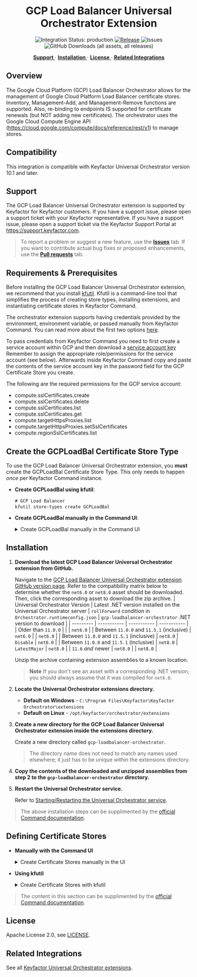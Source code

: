 <h1 align="center" style="border-bottom: none">
    GCP Load Balancer Universal Orchestrator Extension
</h1>

<p align="center">
  <!-- Badges -->
<img src="https://img.shields.io/badge/integration_status-production-3D1973?style=flat-square" alt="Integration Status: production" />
<a href="https://github.com/Keyfactor/gcp-loadbalancer-orchestrator/releases"><img src="https://img.shields.io/github/v/release/Keyfactor/gcp-loadbalancer-orchestrator?style=flat-square" alt="Release" /></a>
<img src="https://img.shields.io/github/issues/Keyfactor/gcp-loadbalancer-orchestrator?style=flat-square" alt="Issues" />
<img src="https://img.shields.io/github/downloads/Keyfactor/gcp-loadbalancer-orchestrator/total?style=flat-square&label=downloads&color=28B905" alt="GitHub Downloads (all assets, all releases)" />
</p>

<p align="center">
  <!-- TOC -->
  <a href="#support">
    <b>Support</b>
  </a>
  ·
  <a href="#installation">
    <b>Installation</b>
  </a>
  ·
  <a href="#license">
    <b>License</b>
  </a>
  ·
  <a href="https://github.com/orgs/Keyfactor/repositories?q=orchestrator">
    <b>Related Integrations</b>
  </a>
</p>

## Overview

The Google Cloud Platform (GCP) Load Balancer Orchestrator allows for the management of Google Cloud Platform Load Balancer certificate stores. Inventory, Management-Add, and Management-Remove functions are supported. Also, re-binding to endpoints IS supported for certificate renewals (but NOT adding new certificates). The orchestrator uses the Google Cloud Compute Engine API (https://cloud.google.com/compute/docs/reference/rest/v1) to manage stores.



## Compatibility

This integration is compatible with Keyfactor Universal Orchestrator version 10.1 and later.

## Support
The GCP Load Balancer Universal Orchestrator extension is supported by Keyfactor for Keyfactor customers. If you have a support issue, please open a support ticket with your Keyfactor representative. If you have a support issue, please open a support ticket via the Keyfactor Support Portal at https://support.keyfactor.com. 
 
> To report a problem or suggest a new feature, use the **[Issues](../../issues)** tab. If you want to contribute actual bug fixes or proposed enhancements, use the **[Pull requests](../../pulls)** tab.

## Requirements & Prerequisites

Before installing the GCP Load Balancer Universal Orchestrator extension, we recommend that you install [kfutil](https://github.com/Keyfactor/kfutil). Kfutil is a command-line tool that simplifies the process of creating store types, installing extensions, and instantiating certificate stores in Keyfactor Command.


The orchestrator extension supports having credentials provided by the environment, environment variable, or passed manually from Keyfactor Command.  You can read more about the first two options [here](https://cloud.google.com/docs/authentication/production#automatically).

To pass credentials from Keyfactor Command you need to first create a service account within GCP and then download a [service account key](https://cloud.google.com/docs/authentication/set-up-adc-local-dev-environment#local-key)  Remember to assign the appropriate role/permissions for the service account (see below).  Afterwards inside Keyfactor Command copy and paste the contents of the service account key in the password field for the GCP Certificate Store you create.

The following are the required permissions for the GCP service account:
- compute.sslCertificates.create
- compute.sslCertificates.delete
- compute.sslCertificates.list
- compute.sslCertificates.get
- compute.targetHttpsProxies.list
- compute.targetHttpsProxies.setSslCertificates
- compute.regionSslCertificates.list


## Create the GCPLoadBal Certificate Store Type

To use the GCP Load Balancer Universal Orchestrator extension, you **must** create the GCPLoadBal Certificate Store Type. This only needs to happen _once_ per Keyfactor Command instance.



* **Create GCPLoadBal using kfutil**:

    ```shell
    # GCP Load Balancer
    kfutil store-types create GCPLoadBal
    ```

* **Create GCPLoadBal manually in the Command UI**:
    <details><summary>Create GCPLoadBal manually in the Command UI</summary>

    Create a store type called `GCPLoadBal` with the attributes in the tables below:

    #### Basic Tab
    | Attribute | Value | Description |
    | --------- | ----- | ----- |
    | Name | GCP Load Balancer | Display name for the store type (may be customized) |
    | Short Name | GCPLoadBal | Short display name for the store type |
    | Capability | GCPLoadBal | Store type name orchestrator will register with. Check the box to allow entry of value |
    | Supports Add | ✅ Checked | Check the box. Indicates that the Store Type supports Management Add |
    | Supports Remove | ✅ Checked | Check the box. Indicates that the Store Type supports Management Remove |
    | Supports Discovery | 🔲 Unchecked |  Indicates that the Store Type supports Discovery |
    | Supports Reenrollment | 🔲 Unchecked |  Indicates that the Store Type supports Reenrollment |
    | Supports Create | 🔲 Unchecked |  Indicates that the Store Type supports store creation |
    | Needs Server | 🔲 Unchecked | Determines if a target server name is required when creating store |
    | Blueprint Allowed | 🔲 Unchecked | Determines if store type may be included in an Orchestrator blueprint |
    | Uses PowerShell | 🔲 Unchecked | Determines if underlying implementation is PowerShell |
    | Requires Store Password | 🔲 Unchecked | Enables users to optionally specify a store password when defining a Certificate Store. |
    | Supports Entry Password | 🔲 Unchecked | Determines if an individual entry within a store can have a password. |

    The Basic tab should look like this:

    ![GCPLoadBal Basic Tab](docsource/images/GCPLoadBal-basic-store-type-dialog.png)

    #### Advanced Tab
    | Attribute | Value | Description |
    | --------- | ----- | ----- |
    | Supports Custom Alias | Optional | Determines if an individual entry within a store can have a custom Alias. |
    | Private Key Handling | Required | This determines if Keyfactor can send the private key associated with a certificate to the store. Required because IIS certificates without private keys would be invalid. |
    | PFX Password Style | Default | 'Default' - PFX password is randomly generated, 'Custom' - PFX password may be specified when the enrollment job is created (Requires the Allow Custom Password application setting to be enabled.) |

    The Advanced tab should look like this:

    ![GCPLoadBal Advanced Tab](docsource/images/GCPLoadBal-advanced-store-type-dialog.png)

    #### Custom Fields Tab
    Custom fields operate at the certificate store level and are used to control how the orchestrator connects to the remote target server containing the certificate store to be managed. The following custom fields should be added to the store type:

    | Name | Display Name | Description | Type | Default Value/Options | Required |
    | ---- | ------------ | ---- | --------------------- | -------- | ----------- |
    | jsonKey | Service Account Key | If authenticating by passing credentials from Keyfactor Command, this is the JSON-based service account key created from within Google Cloud.  If authenticating via Application Default Credentials (ADC), select No Value | Secret |  | ✅ Checked |

    The Custom Fields tab should look like this:

    ![GCPLoadBal Custom Fields Tab](docsource/images/GCPLoadBal-custom-fields-store-type-dialog.png)



    </details>

## Installation

1. **Download the latest GCP Load Balancer Universal Orchestrator extension from GitHub.** 

    Navigate to the [GCP Load Balancer Universal Orchestrator extension GitHub version page](https://github.com/Keyfactor/gcp-loadbalancer-orchestrator/releases/latest). Refer to the compatibility matrix below to determine whether the `net6.0` or `net8.0` asset should be downloaded. Then, click the corresponding asset to download the zip archive.
    | Universal Orchestrator Version | Latest .NET version installed on the Universal Orchestrator server | `rollForward` condition in `Orchestrator.runtimeconfig.json` | `gcp-loadbalancer-orchestrator` .NET version to download |
    | --------- | ----------- | ----------- | ----------- |
    | Older than `11.0.0` | | | `net6.0` |
    | Between `11.0.0` and `11.5.1` (inclusive) | `net6.0` | | `net6.0` | 
    | Between `11.0.0` and `11.5.1` (inclusive) | `net8.0` | `Disable` | `net6.0` | 
    | Between `11.0.0` and `11.5.1` (inclusive) | `net8.0` | `LatestMajor` | `net8.0` | 
    | `11.6` _and_ newer | `net8.0` | | `net8.0` |

    Unzip the archive containing extension assemblies to a known location.

    > **Note** If you don't see an asset with a corresponding .NET version, you should always assume that it was compiled for `net6.0`.

2. **Locate the Universal Orchestrator extensions directory.**

    * **Default on Windows** - `C:\Program Files\Keyfactor\Keyfactor Orchestrator\extensions`
    * **Default on Linux** - `/opt/keyfactor/orchestrator/extensions`
    
3. **Create a new directory for the GCP Load Balancer Universal Orchestrator extension inside the extensions directory.**
        
    Create a new directory called `gcp-loadbalancer-orchestrator`.
    > The directory name does not need to match any names used elsewhere; it just has to be unique within the extensions directory.

4. **Copy the contents of the downloaded and unzipped assemblies from __step 2__ to the `gcp-loadbalancer-orchestrator` directory.**

5. **Restart the Universal Orchestrator service.**

    Refer to [Starting/Restarting the Universal Orchestrator service](https://software.keyfactor.com/Core-OnPrem/Current/Content/InstallingAgents/NetCoreOrchestrator/StarttheService.htm).



> The above installation steps can be supplimented by the [official Command documentation](https://software.keyfactor.com/Core-OnPrem/Current/Content/InstallingAgents/NetCoreOrchestrator/CustomExtensions.htm?Highlight=extensions).



## Defining Certificate Stores



* **Manually with the Command UI**

    <details><summary>Create Certificate Stores manually in the UI</summary>

    1. **Navigate to the _Certificate Stores_ page in Keyfactor Command.**

        Log into Keyfactor Command, toggle the _Locations_ dropdown, and click _Certificate Stores_.

    2. **Add a Certificate Store.**

        Click the Add button to add a new Certificate Store. Use the table below to populate the **Attributes** in the **Add** form.
        | Attribute | Description |
        | --------- | ----------- |
        | Category | Select "GCP Load Balancer" or the customized certificate store name from the previous step. |
        | Container | Optional container to associate certificate store with. |
        | Client Machine | Not used, but required when creating a store.  Just enter any value. |
        | Store Path | Your Google Cloud Project ID only if you choose to use global resources.  Append a forward slash '/' and valid GCP region to process against a specific [GCP region](https://gist.github.com/rpkim/084046e02fd8c452ba6ddef3a61d5d59). |
        | Orchestrator | Select an approved orchestrator capable of managing `GCPLoadBal` certificates. Specifically, one with the `GCPLoadBal` capability. |
        | jsonKey | If authenticating by passing credentials from Keyfactor Command, this is the JSON-based service account key created from within Google Cloud.  If authenticating via Application Default Credentials (ADC), select No Value |


        

    </details>

* **Using kfutil**
    
    <details><summary>Create Certificate Stores with kfutil</summary>
    
    1. **Generate a CSV template for the GCPLoadBal certificate store**

        ```shell
        kfutil stores import generate-template --store-type-name GCPLoadBal --outpath GCPLoadBal.csv
        ```
    2. **Populate the generated CSV file**

        Open the CSV file, and reference the table below to populate parameters for each **Attribute**.
        | Attribute | Description |
        | --------- | ----------- |
        | Category | Select "GCP Load Balancer" or the customized certificate store name from the previous step. |
        | Container | Optional container to associate certificate store with. |
        | Client Machine | Not used, but required when creating a store.  Just enter any value. |
        | Store Path | Your Google Cloud Project ID only if you choose to use global resources.  Append a forward slash '/' and valid GCP region to process against a specific [GCP region](https://gist.github.com/rpkim/084046e02fd8c452ba6ddef3a61d5d59). |
        | Orchestrator | Select an approved orchestrator capable of managing `GCPLoadBal` certificates. Specifically, one with the `GCPLoadBal` capability. |
        | jsonKey | If authenticating by passing credentials from Keyfactor Command, this is the JSON-based service account key created from within Google Cloud.  If authenticating via Application Default Credentials (ADC), select No Value |


        

    3. **Import the CSV file to create the certificate stores** 

        ```shell
        kfutil stores import csv --store-type-name GCPLoadBal --file GCPLoadBal.csv
        ```
    </details>

> The content in this section can be supplimented by the [official Command documentation](https://software.keyfactor.com/Core-OnPrem/Current/Content/ReferenceGuide/Certificate%20Stores.htm?Highlight=certificate%20store).





## License

Apache License 2.0, see [LICENSE](LICENSE).

## Related Integrations

See all [Keyfactor Universal Orchestrator extensions](https://github.com/orgs/Keyfactor/repositories?q=orchestrator).